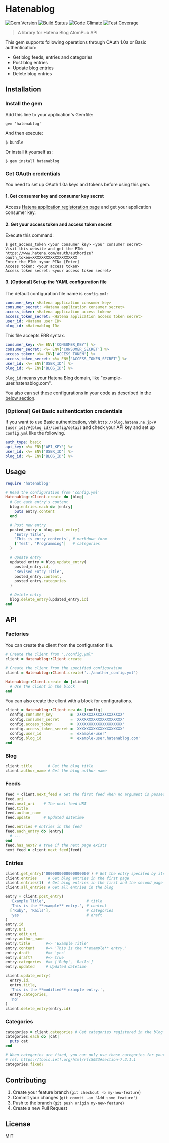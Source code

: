 # Hatenablog

[![Gem Version](https://badge.fury.io/rb/hatenablog.svg)](https://badge.fury.io/rb/hatenablog) [![Build Status](https://github.com/kymmt90/hatenablog/workflows/build/badge.svg)](https://github.com/kymmt90/hatenablog/actions?workflow=build)
[![Code Climate](https://codeclimate.com/github/kymmt90/hatenablog/badges/gpa.svg)](https://codeclimate.com/github/kymmt90/hatenablog)
[![Test Coverage](https://codeclimate.com/github/kymmt90/hatenablog/badges/coverage.svg)](https://codeclimate.com/github/kymmt90/hatenablog/coverage)

> A library for Hatena Blog AtomPub API

This gem supports following operations through OAuth 1.0a or Basic authentication:

- Get blog feeds, entries and categories
- Post blog entries
- Update blog entries
- Delete blog entries

## Installation

### Install the gem

Add this line to your application's Gemfile:

    gem 'hatenablog'

And then execute:

    $ bundle

Or install it yourself as:

    $ gem install hatenablog

### Get OAuth credentials

You need to set up OAuth 1.0a keys and tokens before using this gem.

#### 1. Get consumer key and consumer key secret

Access [Hatena application registoration page](http://developer.hatena.ne.jp/) and get your application consumer key.

#### 2. Get your access token and access token secret

Execute this command:

    $ get_access_token <your consumer key> <your consumer secret>
    Visit this website and get the PIN: https://www.hatena.com/oauth/authorize?oauth_token=XXXXXXXXXXXXXXXXXXXX
    Enter the PIN: <your PIN> [Enter]
    Access token: <your access token>
    Access token secret: <your access token secret>

#### 3. [Optional] Set up the YAML configuration file

The default configuration file name is `config.yml`:

```yml
consumer_key: <Hatena application consumer key>
consumer_secret: <Hatena application consumer secret>
access_token: <Hatena application access token>
access_token_secret: <Hatena application access token secret>
user_id: <Hatena user ID>
blog_id: <Hatenablog ID>
```

This file accepts ERB syntax.

```yml
consumer_key: <%= ENV['CONSUMER_KEY'] %>
consumer_secret: <%= ENV['CONSUMER_SECRET'] %>
access_token: <%= ENV['ACCESS_TOKEN'] %>
access_token_secret: <%= ENV['ACCESS_TOKEN_SECRET'] %>
user_id: <%= ENV['USER_ID'] %>
blog_id: <%= ENV['BLOG_ID'] %>
```

`blog_id` means your Hatena Blog domain, like "example-user.hatenablog.com".

You also can set these configurations in your code as described in [the below section](#factories).

### [Optional] Get Basic authentication credentials
If you want to use Basic authentication, visit `http://blog.hatena.ne.jp/#{user_id}/#{blog_id}/config/detail`
and check your API key and set up `config.yml` like the following.

```yml
auth_type: basic
api_key: <%= ENV['API_KEY'] %>
user_id: <%= ENV['USER_ID'] %>
blog_id: <%= ENV['BLOG_ID'] %>
```

## Usage

```ruby
require 'hatenablog'

# Read the configuration from 'config.yml'
Hatenablog::Client.create do |blog|
  # Get each entry's content
  blog.entries.each do |entry|
    puts entry.content
  end

  # Post new entry
  posted_entry = blog.post_entry(
    'Entry Title',
    'This is entry contents', # markdown form
    ['Test', 'Programming']   # categories
  )

  # Update entry
  updated_entry = blog.update_entry(
    posted_entry.id,
    'Revised Entry Title',
    posted_entry.content,
    posted_entry.categories
  )

  # Delete entry
  blog.delete_entry(updated_entry.id)
end
```

## API

### Factories

You can create the client from the configuration file.

```ruby
# Create the client from "./config.yml"
client = Hatenablog::Client.create

# Create the client from the specified configuration
client = Hatenablog::Client.create('../another_config.yml')

Hatenablog::Client.create do |client|
  # Use the client in the block
end
```

You can also create the client with a block for configurations.

```ruby
client = Hatenablog::Client.new do |config|
  config.consumer_key        = 'XXXXXXXXXXXXXXXXXXXX'
  config.consumer_secret     = 'XXXXXXXXXXXXXXXXXXXX'
  config.access_token        = 'XXXXXXXXXXXXXXXXXXXX'
  config.access_token_secret = 'XXXXXXXXXXXXXXXXXXXX'
  config.user_id             = 'example-user'
  config.blog_id             = 'example-user.hatenablog.com'
end
```

### Blog

```ruby
client.title       # Get the blog title
client.author_name # Get the blog author name
```

### Feeds

```ruby
feed = client.next_feed # Get the first feed when no argument is passed
feed.uri
feed.next_uri    # The next feed URI
feed.title
feed.author_name
feed.update      # Updated datetime

feed.entries # entries in the feed
feed.each_entry do |entry|
  # ...
end
feed.has_next? # true if the next page exists
next_feed = client.next_feed(feed)
```

### Entries

```ruby
client.get_entry('0000000000000000000') # Get the entry specifed by its ID
client.entries     # Get blog entries in the first page
client.entries(1)  # Get blog entries in the first and the second page
client.all_entries # Get all entries in the blog

entry = client.post_entry(
  'Example Title',                  # title
  'This is the **example** entry.', # content
  ['Ruby', 'Rails'],                # categories
  'yes'                             # draft
)
entry.id
entry.uri
entry.edit_uri
entry.author_name
entry.title       #=> 'Example Title'
entry.content     #=> 'This is the **example** entry.'
entry.draft       #=> 'yes'
entry.draft?      #=> true
entry.categories  #=> ['Ruby', 'Rails']
entry.updated     # Updated datetime

client.update_entry(
  entry.id,
  entry.title,
  'This is the **modified** example entry.',
  entry.categories,
  'no'
)
client.delete_entry(entry.id)
```

### Categories

```ruby
categories = client.categories # Get categories registered in the blog
categories.each do |cat|
  puts cat
end

# When categories are fixed, you can only use those categories for your entries.
# ref: https://tools.ietf.org/html/rfc5023#section-7.2.1.1
categories.fixed?
```

## Contributing

1. Create your feature branch (`git checkout -b my-new-feature`)
2. Commit your changes (`git commit -am 'Add some feature'`)
3. Push to the branch (`git push origin my-new-feature`)
4. Create a new Pull Request

## License

MIT
